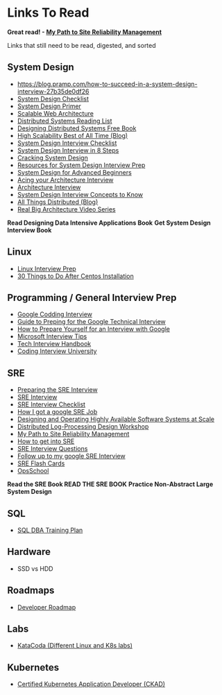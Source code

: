 # Links To Read #

**Great read! - [My Path to Site Reliability Management](https://danrl.com/srm/)**

Links that still need to be read, digested, and sorted

## System Design ##

- https://blog.pramp.com/how-to-succeed-in-a-system-design-interview-27b35de0df26
- [System Design Checklist](https://gist.github.com/vasanthk/485d1c25737e8e72759f)
- [System Design Primer](https://github.com/donnemartin/system-design-primer)
- [Scalable Web Architecture](http://www.aosabook.org/en/distsys.html)
- [Distributed Systems Reading List](http://dancres.github.io/Pages/)
- [Designing Distributed Systems Free Book](https://azure.microsoft.com/en-us/resources/designing-distributed-systems/)
- [High Scalability Best of All Time (Blog)](http://highscalability.com/all-time-favorites/)
- [System Design Interview Checklist](https://towardsdatascience.com/system-design-interview-checklist-a-gateway-to-faangs-2b7fac80e423)
- [System Design Interview in 8 Steps](https://hackernoon.com/my-system-design-interview-checklist-in-8-simple-steps-tr3a3ull)
- [Cracking System Design](https://igotanoffer.com/blogs/tech/system-design-interviews)
- [Resources for System Design Interview Prep](https://xdg.me/resources-for-system-design-interview-prep/)
- [System Design for Advanced Beginners](https://robertheaton.com/2020/04/06/systems-design-for-advanced-beginners/)
- [Acing your Architecture Interview](https://lethain.com/acing-architecture-interview/)
- [Architecture Interview](https://www.susanjfowler.com/blog/2016/10/7/the-architecture-interview)
- [System Design Interview Concepts to Know](https://www.freecodecamp.org/news/systems-design-for-interviews/)
- [All Things Distributed (Blog)](https://www.allthingsdistributed.com/articles.html)
- [Real Big Architecture Video Series](https://www.youtube.com/playlist?list=PLEXf82oPg5EOU23KNPSzUyWvJ0TFHbZkN)

**Read Designing Data Intensive Applications Book**
**Get System Design Interview Book**

## Linux ##

- [Linux Interview Prep](https://github.com/chassing/linux-sysadmin-interview-questions)
- [30 Things to Do After Centos Installation](https://www.tecmint.com/things-to-do-after-minimal-rhel-centos-7-installation/)


## Programming / General Interview Prep ##

- [Google Codding Interview](https://www.educative.io/blog/google-coding-interview)
- [Guide to Preping for the Google Technical Interview](https://www.educative.io/blog/google-coding-interview)
- [How to Prepare Yourself for an Interview with Google](https://www.mtu.edu/career/students/networking/interviews/prepare.pdf)
- [Microsoft Interview Tips](https://careers.microsoft.com/u/us/en/interviewtips)
- [Tech Interview Handbook](https://github.com/yangshun/tech-interview-handbook)
- [Coding Interview University](https://github.com/jwasham/coding-interview-university)

## SRE ##

- [Preparing the SRE Interview](https://blog.balthazar-rouberol.com/preparing-the-sre-interview)
- [SRE Interview](https://victorops.com/blog/preparing-for-a-site-reliability-engineer-interview)
- [SRE Interview Checklist](https://github.com/mxssl/sre-interview-prep-guide)
- [How I got a google SRE Job](https://fabrizio2210.medium.com/how-i-get-a-job-at-google-as-sre-83d44aef7859)
- [Designing and Operating Highly Available Software Systems at Scale](https://storage.googleapis.com/pub-tools-public-publication-data/pdf/9b0aa90de33d2a5f6a5575f71e772f74c0f4b945.pdf)
- [Distributed Log-Processing Design Workshop](https://www.usenix.org/sites/default/files/conference/protected-files/srecon18americas_slides_virji.pdf)
- [My Path to Site Reliability Management](https://danrl.com/srm/)
- [How to get into SRE](https://blog.alicegoldfuss.com/how-to-get-into-sre/)
- [SRE Interview Questions](https://www.novelvista.com/blogs/devops/top-22-sre-interview-question-answer-2020)
- [Follow up to my google SRE Interview](https://www.reddit.com/r/devops/comments/bphb8h/follow_up_to_my_google_sre_interview/)
- [SRE Flash Cards](https://danrl.com/sre-flash-cards/SRE%20Flash%20Cards.pdf)
- [OpsSchool](https://www.opsschool.org/)
  
**Read the SRE Book READ THE SRE BOOK**
**Practice Non-Abstract Large System Design**

## SQL ##

- [SQL DBA Training Plan](https://www.brentozar.com/archive/2019/07/welcome-to-the-dba-training-plan/)

## Hardware ##

- SSD vs HDD

## Roadmaps ##

- [Developer Roadmap](https://github.com/kamranahmedse/developer-roadmap)

## Labs ##

- [KataCoda (Different Linux and K8s labs)](https://katacoda.com/)

## Kubernetes ##

- [Certified Kubernetes Application Developer (CKAD)](https://training.linuxfoundation.org/certification/certified-kubernetes-application-developer-ckad/)